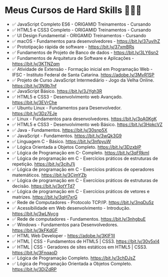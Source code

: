 # Meus Cursos de Hard Skills 🧑🏽‍🔧 

- ✅ JavaScript Completo ES6 - ORIGAMID Treinamentos - Cursando
- ✅ HTML5 e CSS3 Completo - ORIGAMID Treinamentos - Cursando
- ✅ UI Design Fundamental - ORIGAMID Treinamentos - Cursando
- ✅ macOS - Fundamentos para desenvolvedores - https://bit.ly/37uyIhZ
- ✅ Prototipação rápida de software - https://bit.ly/37xmBRs
- ✅ Fundamentos de Projeto de Banco de dados - https://bit.ly/3LY6sn2
- ✅ Fundamentos de Arquitetura de Software e Aplicações - https://bit.ly/3KTNZqm
- ✅ Atividade de Extensão - Formação inicial em Programação Web - IFSC - Instituto Federal de Santa Catarina. https://adobe.ly/3MvR1SP
- ✅ Projeto de Curso JavaScript Intermediário - Jogo da Velha Online. https://bit.ly/3N9b7nf
- ✅ JavaScript Básico. https://bit.ly/3JYgh3R 
- ✅ HTML5 e CSS3 - Desenvolvimento web Avançado. https://bit.ly/3EVrChe 
- ✅ Ubuntu Linux - Fundamentos para Desenvolvedor. https://bit.ly/3Dz7EJe
- ✅ Linux - Fundamentos para desenvolvedores. https://bit.ly/3oA0KgK
- ✅ HTML5 e CSS3 - Desenvolvimento web Básico. https://bit.ly/3HpkcVZ
- ✅ Java - Fundamentos. https://bit.ly/30snp5X
- ✅ JavaScript - Fundamentos. https://bit.ly/3wQk3G9
- ✅ Linguagem C - Básico. https://bit.ly/3nfpyuW
- ✅ Lógica Orientada a Objetos Completo. https://bit.ly/3DzxblP
- ✅ Lógica de Programação em C- Completo. https://bit.ly/3qFRkml
- ✅ Lógica de programação em C - Exercícios práticos de estruturas de repetição. https://bit.ly/3cihJ1j
- ✅ Lógica de programação em C - Exercícios práticos de operadores matemáticos. https://bit.ly/3CjmYZb
- ✅ Lógica de programação em C - Exercícios práticos de estruturas de decisão. https://bit.ly/3otYTd7
- ✅ Lógica de programação em C - Exercícios práticos de vetores e matrizes. https://bit.ly/3qH7xrG
- ✅ Rede de Computadores - Protocolo TCP/IP. https://bit.ly/3nqDu5z
- ✅ Acessibilidade em Web desenvolvimento - Introdução. https://bit.ly/3wLNycg
- ✅ Rede de computadores - Fundamentos. https://bit.ly/3nhgbuE
- ✅ Windows - Fundamentos para Desenvolvedores. https://bit.ly/3kFKdGF
- ✅ HTML Web Developer - https://adobe.ly/3KlF1lI
- ✅ HTML | CSS - Fundamentos de HTML5 | CSS3. https://bit.ly/30v5xI4
- ✅ HTML | CSS - Geradores de sites estáticos em HTML5 | CSS3. https://bit.ly/3FnqaoD
- ✅ Lógica de Programação Completo. https://bit.ly/3chDJsZ
- ✅ Lógica de Programação Orientada a Objetos Completo. https://bit.ly/3DjZdRP
